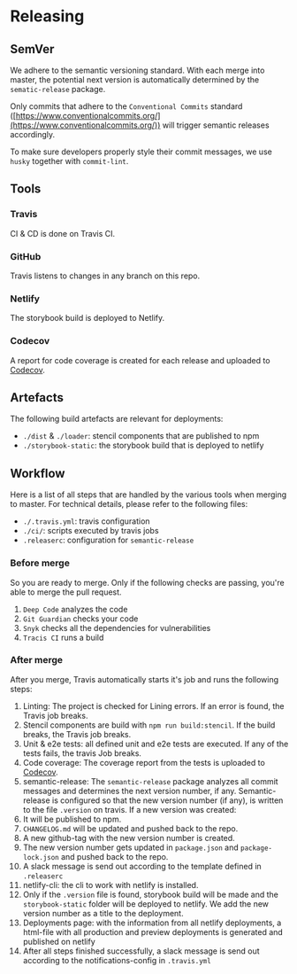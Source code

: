 # Releasing

## SemVer
We adhere to the semantic versioning standard. With each merge into master, the potential next version is automatically determined by the ```sematic-release``` package.

Only commits that adhere to the ```Conventional Commits``` standard ([https://www.conventionalcommits.org/](https://www.conventionalcommits.org/)) will trigger semantic releases accordingly.

To make sure developers properly style their commit messages, we use ```husky``` together with ```commit-lint```.

## Tools

### Travis

CI & CD is done on Travis CI.

### GitHub

Travis listens to changes in any branch on this repo.

### Netlify

The storybook build is deployed to Netlify.

### Codecov

A report for code coverage is created for each release and uploaded to [Codecov](https://codecov.io/bash).

## Artefacts

The following build artefacts are relevant for deployments:
- ```./dist``` & ```./loader```: stencil components that are published to npm
- ```./storybook-static```: the storybook build that is deployed to netlify

## Workflow
Here is a list of all steps that are handled by the various tools when merging to master. For technical details, please refer to the following files:
- ```./.travis.yml```: travis configuration
- ```./ci/```: scripts executed by travis jobs
- ```.releaserc```: configuration for ```semantic-release```

### Before merge
So you are ready to merge. Only if the following checks are passing, you're able to merge the pull request.
  1. ```Deep Code``` analyzes the code
  2. ```Git Guardian``` checks your code
  3. ```Snyk``` checks all the dependencies for vulnerabilities
  4. ```Tracis CI``` runs a build

### After merge
After you merge, Travis automatically starts it's job and runs the following steps:
1. Linting: The project is checked for Lining errors. If an error is found, the Travis job breaks.
2. Stencil components are build with ```npm run build:stencil```. If the build breaks, the Travis job breaks.
3. Unit & e2e tests: all defined unit and e2e tests are executed. If any of the tests fails, the travis Job breaks.
4. Code coverage: The coverage report from the tests is uploaded to [Codecov](https://codecov.io/bash).
5. semantic-release: The ```semantic-release``` package analyzes all commit messages and determines the next version number, if any. Semantic-release is configured so that the new version number (if any), is written to the file ```.version``` on travis. If a new version was created:
  1. It will be published to npm.
  2. ```CHANGELOG.md``` will be updated and pushed back to the repo.
  3. A new github-tag with the new version number is created.
  4. The new version number gets updated in ```package.json``` and ```package-lock.json``` and pushed back to the repo.
  5. A slack message is send out according to the template defined in ```.releaserc```
6. netlify-cli: the cli to work with netlify is installed.
7. Only if the ```.version``` file is found, storybook build will be made and the ```storybook-static``` folder will be deployed to netlify. We add the new version number as a title to the deployment.
8. Deployments page: with the information from all netlify deployments, a html-file with all production and preview deployments is generated and published on netlify
9. After all steps finished successfully, a slack message is send out according to the notifications-config in ```.travis.yml```
